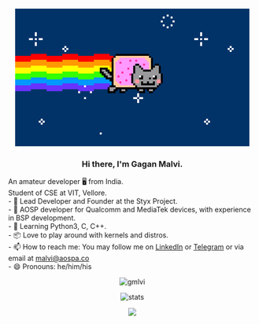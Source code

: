 <p align="center"> <img src="nyan.gif" alt="me!"/></p>
<h3 align="center"> Hi there, I'm Gagan Malvi. </h3>
An amateur developer 🖥️ from India.<br>
Student of CSE at VIT, Vellore.<br>
- 🤖 Lead Developer and Founder at the Styx Project. <br>
- 📱 AOSP developer for Qualcomm and MediaTek devices, with experience in BSP development.<br>
- 🐍 Learning Python3, C, C++. <br>
- 📦 Love to play around with kernels and distros.<br>
- 📫 How to reach me: You may follow me on <a href="https://linkedin.com/in/gaganmalvi">LinkedIn</a> or <a href="https://t.me/gaganmalvi">Telegram</a> or via email at <a href="mailto:malvi@aospa.co">malvi@aospa.co</a><br>
- 😄 Pronouns: he/him/his<br>

<p align="center"> <img src="https://komarev.com/ghpvc/?username=gaganmalvi&style=flat-square" alt="gmlvi" /> </p>
<p align="center"> <img src="https://github-readme-stats.vercel.app/api?username=gaganmalvi&bg_color=30,e96443,904e95&title_color=fff&text_color=fff" alt="stats"/><br></p>
<p align="center"> <img src="https://github-readme-streak-stats.herokuapp.com/?user=gaganmalvi&theme=dark"/></p>
